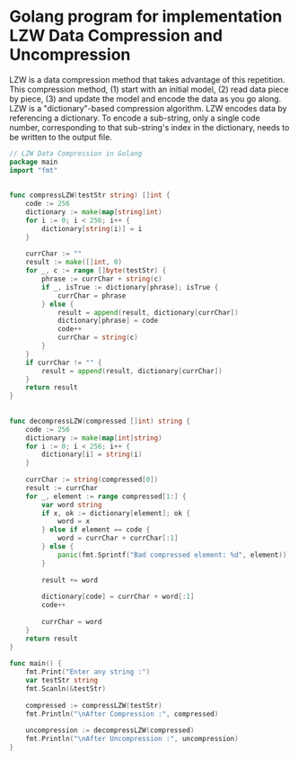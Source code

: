# Golang program for implementation LZW Data Compression and Uncompression
LZW is a data compression method that takes advantage of this repetition. This compression method, (1) start with an initial model, (2) read data piece by piece, (3) and update the model and encode the data as you go along. LZW is a "dictionary"-based compression algorithm. LZW encodes data by referencing a dictionary. To encode a sub-string, only a single code number, corresponding to that sub-string's index in the dictionary, needs to be written to the output file.

``` go
// LZW Data Compression in Golang
package main
import "fmt"
  
 
func compressLZW(testStr string) []int {    
    code := 256
    dictionary := make(map[string]int)
    for i := 0; i < 256; i++ {
        dictionary[string(i)] = i
    }
  
    currChar := ""
    result := make([]int, 0)    
    for _, c := range []byte(testStr) { 
        phrase := currChar + string(c)
        if _, isTrue := dictionary[phrase]; isTrue {        
            currChar = phrase
        } else {
            result = append(result, dictionary[currChar])
            dictionary[phrase] = code
            code++
            currChar = string(c)
        }
    }
    if currChar != "" {
        result = append(result, dictionary[currChar])
    }
    return result
}
  
 
func decompressLZW(compressed []int) string {    
    code := 256
    dictionary := make(map[int]string)
    for i := 0; i < 256; i++ {
        dictionary[i] = string(i)
    }
  
    currChar := string(compressed[0])
    result := currChar
    for _, element := range compressed[1:] {
        var word string
        if x, ok := dictionary[element]; ok {
            word = x
        } else if element == code {
            word = currChar + currChar[:1]
        } else {
            panic(fmt.Sprintf("Bad compressed element: %d", element))
        }
  
        result += word
         
        dictionary[code] = currChar + word[:1]
        code++
  
        currChar = word
    }
    return result
}
  
func main() {
    fmt.Print("Enter any string :")
    var testStr string
    fmt.Scanln(&testStr)
     
    compressed := compressLZW(testStr)
    fmt.Println("\nAfter Compression :", compressed)
     
    uncompression := decompressLZW(compressed)
    fmt.Println("\nAfter Uncompression :", uncompression)
}
```